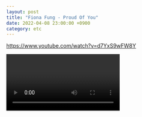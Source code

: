 ```yaml
---
layout: post
title: "Fiona Fung - Proud Of You"
date: 2022-04-08 23:00:00 +0900
category: etc
---
```


https://www.youtube.com/watch?v=d7YxS9wFW8Y

<div class="video-container">
    <video id="player" class="video-js vjs-default-skin vjs-big-play-centered" data-json="/public/json/etc/Fiona Fung - Proud Of You.json"></video>
</div>

```
```
